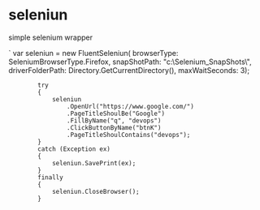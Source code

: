# seleniun
simple selenium wrapper

`
var seleniun = new FluentSeleniun(
                  browserType: SeleniumBrowserType.Firefox,
                  snapShotPath: "c:\\Selenium_SnapShots\\",
                  driverFolderPath: Directory.GetCurrentDirectory(),
                  maxWaitSeconds: 3);

            try
            {
                seleniun
                    .OpenUrl("https://www.google.com/")
                    .PageTitleShoulBe("Google")
                    .FillByName("q", "devops")
                    .ClickButtonByName("btnK")
                    .PageTitleShoulContains("devops"); 
            }
            catch (Exception ex)
            {
                seleniun.SavePrint(ex);
            }
            finally
            {
                seleniun.CloseBrowser();
            }
